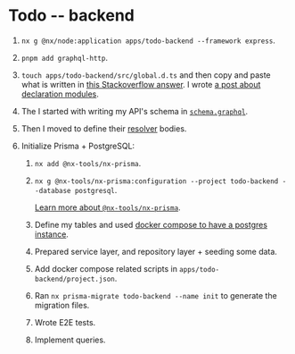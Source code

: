 # Todo -- backend

1. `nx g @nx/node:application apps/todo-backend --framework express`.
2. `pnpm add graphql-http`.
3. `touch apps/todo-backend/src/global.d.ts` and then copy and paste what is written in [this Stackoverflow answer](https://stackoverflow.com/a/76096021/8784518). I wrote [a post about declaration modules](https://dev.to/kasir-barati/module-declaration-in-ts-49b2).
4. The I started with writing my API's schema in [`schema.graphql`](./src/schema.graphql).
5. Then I moved to define their [resolver](./src/resolvers/) bodies.
6. Initialize Prisma + PostgreSQL:

   1. `nx add @nx-tools/nx-prisma`.
   2. `nx g @nx-tools/nx-prisma:configuration --project todo-backend --database postgresql`.

      [Learn more about `@nx-tools/nx-prisma`](https://www.npmjs.com/package/@nx-tools/nx-prisma).

   3. Define my tables and used [docker compose to have a postgres instance](https://github.com/kasir-barati/docker/blob/main/docker-compose-files/postgres/postgres-pgadmin/compose.yml).
   4. Prepared service layer, and repository layer + seeding some data.
   5. Add docker compose related scripts in `apps/todo-backend/project.json`.
   6. Ran `nx prisma-migrate todo-backend --name init` to generate the migration files.
   7. Wrote E2E tests.
   8. Implement queries.
